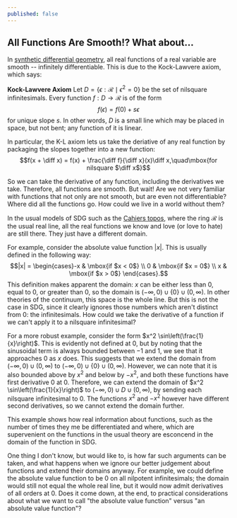 ```yaml
---
published: false
---
```

## All Functions Are Smooth!? What about...

In [synthetic differential geometry](https://ncatlab.org/nlab/show/synthetic+differential+geometry), all real functions of a real variable are smooth -- infinitely differentiable. This is due to the Kock-Lawvere axiom, which says:

**Kock-Lawvere Axiom** Let $D = \{ \epsilon : \mathcal{R} \mid \epsilon^2 = 0\}$ be the set of nilsquare infinitesimals. Every function $f : D \to \mathcal{R}$ is of the form
$$f(\epsilon) = f(0) + s\epsilon$$
for unique slope $s$. In other words, $D$ is a small line which may be placed in space, but not bent; any function of it is linear.

In particular, the K-L axiom lets us take the deriative of any real function by packaging the slopes together into a new function:
$$f(x + \diff x) = f(x) + \frac{\diff f}{\diff x}(x)\diff x,\quad\mbox{for nilsquare $\diff x$}$$

So we can take the derivative of any function, including the derivatives we take. Therefore, all functions are smooth. But wait! Are we not very familiar with functions that not only are not smooth, but are even not differentiable? Where did all the functions go. How could we live in a world without them?

In the usual models of SDG such as the [Cahiers topos](https://ncatlab.org/nlab/show/Cahiers+topos), where the ring $\mathcal{R}$ is the usual real line, all the real functions we know and love (or love to hate) are still there. They just have a different domain. 

For example, consider the absolute value function $|x|$. This is usually defined in the following way:
$$|x| = \begin{cases}-x & \mbox{if $x < 0$} \\ 0 & \mbox{if $x = 0$} \\ x & \mbox{if $x > 0$}  \end{cases}.$$
This definition makes apparent the domain: $x$ can be either less than $0$, equal to $0$, or greater than $0$, so the domain is $(-\infty, 0) \cup \{0\} \cup (0, \infty)$. In other theories of the continuum, this space is the whole line. But this is not the case in SDG, since it clearly ignores those numbers which aren't distinct from $0$: the infinitesimals. How could we take the derivative of a function if we can't apply it to a nilsquare infinitesimal?

For a more robust example, consider the form $x^2 \sin\left(\frac{1}{x}\right)$. This is evidently not defined at $0$, but by noting that the sinusoidal term is always bounded between $-1$ and $1$, we see that it approaches $0$ as $x$ does. This suggests that we extend the domain from $(-\infty, 0) \cup (0, \infty)$ to $(-\infty, 0) \cup \{0\} \cup (0, \infty)$. However, we can note that it is also bounded above by $x^2$ and below by $-x^2$, and both these functions have first derivative $0$ at $0$. Therefore, we can extend the domain of $x^2 \sin\left(\frac{1}{x}\right)$ to $(-\infty, 0) \cup D \cup (0, \infty)$, by sending each nilsquare infinitesimal to $0$. The functions $x^2$ and $-x^2$ however have different second derivatives, so we cannot extend the domain further.

This example shows how real information about functions, such as the number of times they me be differentiated and where, which are supervenient on the functions in the usual theory are esconcend in the domain of the function in SDG.

One thing I don't know, but would like to, is how far such arguments can be taken, and what happens when we ignore our better judgement about functions and extend their domains anyway. For example, we could define the absolute value function to be $0$ on all nilpotent infinitesimals; the domain would still not equal the whole real line, but it would now admit derivatives of all orders at $0$. Does it come down, at the end, to practical considerations about what we want to call "the absolute value function" versus "an absolute value function"?